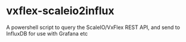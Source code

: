 # vxflex-scaleio2influx
A powershell script to query the ScaleIO/VxFlex REST API, and send to InfluxDB for use with Grafana etc
